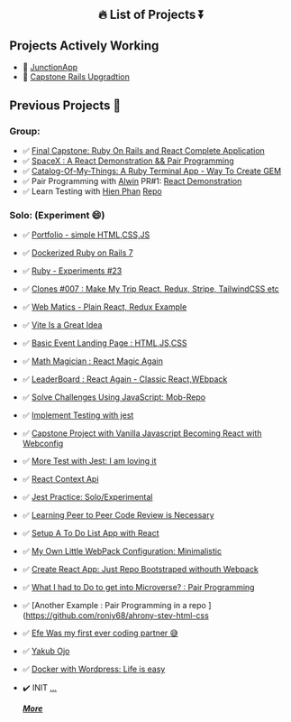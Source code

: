 <section id="title" align="center">
  
 # 🔥 List of Projects ⏬
 
</section>

<section id="projects">

## Projects Actively Working

- 🔨 [JunctionApp](https://github.com/hackjunction/JunctionApp)
- 🔨 [Capstone Rails Upgradtion](https://github.com/roniy68/capstone-rails/projects/1)

## Previous Projects 🔽

### Group:
- ✅ [Final Capstone: Ruby On Rails and React Complete Application](https://github.com/roniy68/capstone-rails/projects/1)
- ✅ [SpaceX : A React Demonstration && Pair Programming](https://github.com/users/roniy68/projects/18)
- ✅ [Catalog-Of-My-Things: A Ruby Terminal App - Way To Create GEM](https://github.com/roniy68/catalog-of-my-things/projects/1)
- ✅ Pair Programming with [Alwin](https://github.com/Thoth1111) PR#1: [React Demonstration](https://github.com/roniy68/react-todolist/pull/1)
- ✅ Learn Testing with [Hien Phan](https://github.com/hienphan0111)  [Repo](https://github.com/roniy68/to-do-list-testing)

### Solo: (Experiment 😄) 
- ✅ [Portfolio - simple HTML,CSS,JS](https://github.com/roniy68/portfolio)
- ✅ [Dockerized Ruby on Rails 7](https://github.com/roniy68/recipe-app-docked)
- ✅ [Ruby - Experiments #23](https://github.com/roniy68/catalog-of-my-things)
- ✅ [Clones #007 : Make My Trip React, Redux, Stripe, TailwindCSS etc](https://github.com/roniy68/make-my-trip-react-clone)
- ✅ [Web Matics - Plain React, Redux Example ](https://github.com/roniy68/web-matrics)
- ✅ [Vite Is a Great Idea](https://github.com/roniy68/react-context-tutorial)
- ✅ [Basic Event Landing Page : HTML,JS,CSS](https://github.com/roniy68/event-management)
- ✅ [Math Magician : React Magic Again](https://github.com/roniy68/math-magician)
- ✅ [LeaderBoard : React Again - Classic React,WEbpack](https://github.com/roniy68/leaderboard)
- ✅ [Solve Challenges Using JavaScript: Mob-Repo](https://github.com/roniy68/mob-repo)
- ✅ [Implement Testing with jest](https://github.com/roniy68/to-do-list-testing)
- ✅ [Capstone Project with Vanilla Javascript Becoming React with Webconfig](https://github.com/roniy68/capstone-js)
- ✅ [More Test with Jest: I am loving it](https://github.com/roniy68/jest-test)
- ✅ [React Context Api](https://github.com/roniy68/react-context-tutorial)
- ✅ [Jest Practice: Solo/Experimental](https://github.com/roniy68/jest-practice)
- ✅ [Learning Peer to Peer Code Review is Necessary](https://github.com/roniy68/to-do-list-review/pull/1)
- ✅ [Setup A To Do List App with React](https://github.com/roniy68/to-do-list)
- ✅ [My Own Little WebPack Configuration: Minimalistic](https://github.com/roniy68/webpack)
- ✅ [Create React App: Just Repo Bootstraped withouth Webpack](https://github.com/roniy68/letsreact)
- ✅ [What I had to Do to get into Microverse? : Pair Programming](https://github.com/roniy68/ahroniy-stev-css-review/pull/1)
- ✅ [Another Example : Pair Programming in a repo ](https://github.com/roniy68/ahrony-stev-html-css
- ✅ [Efe Was my first ever coding partner 😅](https://github.com/roniy68/efe-ahmed-html-css)
- ✅ [Yakub Ojo](https://github.com/roniy68/html-css-project)
- ✅ [Docker with Wordpress: Life is easy](https://github.com/roniy68/wordpress)
- ✔️ INIT [...](https://github.com/roniy68/init)


  ***[More](https://github.com/roniy68?tab=repositories)***

 </section>
